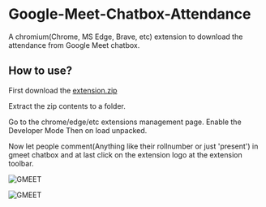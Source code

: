 # Google-Meet-Chatbox-Attendance
A chromium(Chrome, MS Edge, Brave, etc) extension to download the attendance from Google Meet chatbox.
## How to use?

First download the [extension.zip](https://github.com/bunnykek/Google-Meet-Chatbox-Attendance/releases/download/v0.1/extension.zip)

Extract the zip contents to a folder.

Go to the chrome/edge/etc extensions management page.
  Enable the Developer Mode
  Then on load unpacked.

Now let people comment(Anything like their rollnumber or just 'present') in gmeet chatbox and at last click on the extension logo at the extension toolbar.

![GMEET](https://i.imgur.com/ykt3iI2.png)

![GMEET](https://i.imgur.com/eu2ZNHa.png)
